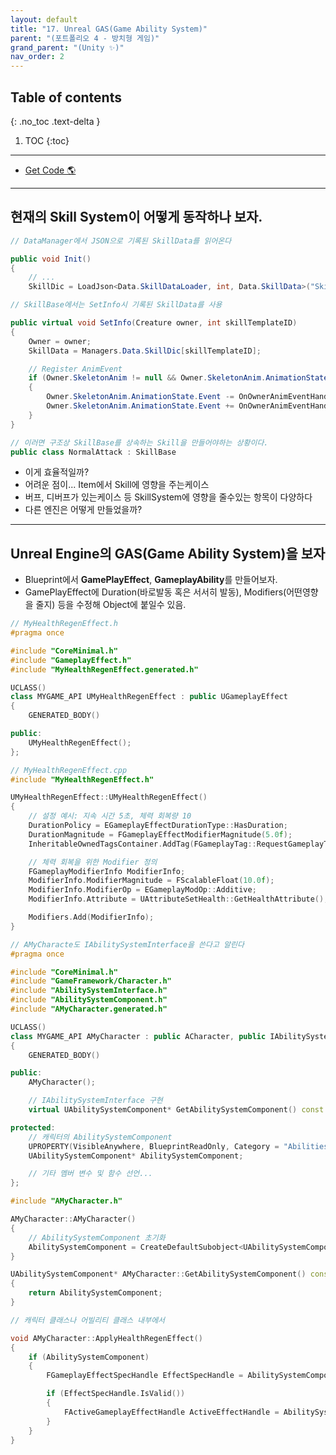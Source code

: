 ```yaml
---
layout: default
title: "17. Unreal GAS(Game Ability System)"
parent: "(포트폴리오 4 - 방치형 게임)"
grand_parent: "(Unity ✨)"
nav_order: 2
---
```


## Table of contents
{: .no_toc .text-delta }

1. TOC
{:toc}

---

* [Get Code 🌎](https://github.com/Arthur880708/Unity.IncrementalGame.Example/tree/6)

---

## 현재의 Skill System이 어떻게 동작하나 보자.

```csharp
// DataManager에서 JSON으로 기록된 SkillData를 읽어온다

public void Init()
{
    // ...
    SkillDic = LoadJson<Data.SkillDataLoader, int, Data.SkillData>("SkillData").MakeDict();
```

```csharp
// SkillBase에서는 SetInfo시 기록된 SkillData를 사용

public virtual void SetInfo(Creature owner, int skillTemplateID)
{
    Owner = owner;
    SkillData = Managers.Data.SkillDic[skillTemplateID];

    // Register AnimEvent
    if (Owner.SkeletonAnim != null && Owner.SkeletonAnim.AnimationState != null)
    {
        Owner.SkeletonAnim.AnimationState.Event -= OnOwnerAnimEventHandler;
        Owner.SkeletonAnim.AnimationState.Event += OnOwnerAnimEventHandler;
    }
}
```

```csharp
// 이러면 구조상 SkillBase를 상속하는 Skill을 만들어야하는 상황이다.
public class NormalAttack : SkillBase
```

* 이게 효율적일까?
* 어려운 점이... Item에서 Skill에 영향을 주는케이스
* 버프, 디버프가 있는케이스 등 SkillSystem에 영향을 줄수있는 항목이 다양하다
* 다른 엔진은 어떻게 만들었을까?

---

## Unreal Engine의 GAS(Game Ability System)을 보자

* Blueprint에서 **GamePlayEffect**, **GameplayAbility**를 만들어보자.
* GamePlayEffect에 Duration(바로발동 혹은 서서히 발동), Modifiers(어떤영향을 줄지) 등을 수정해 Object에 붙일수 있음.

```cpp
// MyHealthRegenEffect.h
#pragma once

#include "CoreMinimal.h"
#include "GameplayEffect.h"
#include "MyHealthRegenEffect.generated.h"

UCLASS()
class MYGAME_API UMyHealthRegenEffect : public UGameplayEffect
{
    GENERATED_BODY()

public:
    UMyHealthRegenEffect();
};
```

```cpp
// MyHealthRegenEffect.cpp
#include "MyHealthRegenEffect.h"

UMyHealthRegenEffect::UMyHealthRegenEffect()
{
    // 설정 예시: 지속 시간 5초, 체력 회복량 10
    DurationPolicy = EGameplayEffectDurationType::HasDuration;
    DurationMagnitude = FGameplayEffectModifierMagnitude(5.0f);
    InheritableOwnedTagsContainer.AddTag(FGameplayTag::RequestGameplayTag(FName("Effect.HealthRegen")));

    // 체력 회복을 위한 Modifier 정의
    FGameplayModifierInfo ModifierInfo;
    ModifierInfo.ModifierMagnitude = FScalableFloat(10.0f);
    ModifierInfo.ModifierOp = EGameplayModOp::Additive;
    ModifierInfo.Attribute = UAttributeSetHealth::GetHealthAttribute();

    Modifiers.Add(ModifierInfo);
}
```

```cpp
// AMyCharacte도 IAbilitySystemInterface을 쓴다고 알린다
#pragma once

#include "CoreMinimal.h"
#include "GameFramework/Character.h"
#include "AbilitySystemInterface.h"
#include "AbilitySystemComponent.h"
#include "AMyCharacter.generated.h"

UCLASS()
class MYGAME_API AMyCharacter : public ACharacter, public IAbilitySystemInterface
{
    GENERATED_BODY()

public:
    AMyCharacter();

    // IAbilitySystemInterface 구현
    virtual UAbilitySystemComponent* GetAbilitySystemComponent() const override;

protected:
    // 캐릭터의 AbilitySystemComponent
    UPROPERTY(VisibleAnywhere, BlueprintReadOnly, Category = "Abilities", meta = (AllowPrivateAccess = "true"))
    UAbilitySystemComponent* AbilitySystemComponent;

    // 기타 멤버 변수 및 함수 선언...
};

```

```cpp
#include "AMyCharacter.h"

AMyCharacter::AMyCharacter()
{
    // AbilitySystemComponent 초기화
    AbilitySystemComponent = CreateDefaultSubobject<UAbilitySystemComponent>(TEXT("AbilitySystemComponent"));
}

UAbilitySystemComponent* AMyCharacter::GetAbilitySystemComponent() const
{
    return AbilitySystemComponent;
}

```

```cpp
// 캐릭터 클래스나 어빌리티 클래스 내부에서

void AMyCharacter::ApplyHealthRegenEffect()
{
    if (AbilitySystemComponent)
    {
        FGameplayEffectSpecHandle EffectSpecHandle = AbilitySystemComponent->MakeOutgoingSpec(UMyHealthRegenEffect::StaticClass(), 1.0f, AbilitySystemComponent->MakeEffectContext());

        if (EffectSpecHandle.IsValid())
        {
            FActiveGameplayEffectHandle ActiveEffectHandle = AbilitySystemComponent->ApplyGameplayEffectSpecToSelf(*EffectSpecHandle.Data.Get());
        }
    }
}
```